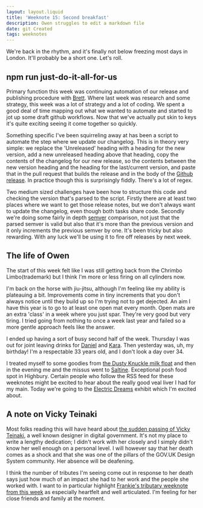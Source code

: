 ```yaml
---
layout: layout.liquid
title: 'Weeknote 15: Second breakfast'
description: Owen struggles to edit a markdown file
date: git Created
tags: weeknotes
---
```


We're back in the rhythm, and it's finally not below freezing most days in London. It'll probably be a short one. Let's roll.

## npm run just-do-it-all-for-us

Primary function this week was continuing automation of our release and publishing procedure with [Brett](https://github.com/domoscargin). Where last week was research and some strategy, this week was a lot of strategy and a lot of coding. We spent a good deal of time mapping out what we wanted to automate and started to jot up some draft github workflows. Now that we've actually put skin to keys it's quite exciting seeing it come together so quickly.

Something specific I've been squirreling away at has been a script to automate the step where we update our changelog. This is in theory very simple: we replace the 'Unreleased' heading with a heading for the new version, add a new unreleased heading above that heading, copy the contents of the changelog for our new release, so the contents between the new version heading and the heading for the last/current version, and paste that in the pull request that builds the release and in the body of the [Github release](https://github.com/alphagov/govuk-frontend/releases). In practice though this is surprisingly fiddly. There's a lot of regex.

Two medium sized challenges have been how to structure this code and checking the version that's parsed to the script. Firstly there are at least two places where we want to get those release notes, but we don't always want to update the changelog, even though both tasks share code. Secondly we're doing some fairly in depth [semver](https://semver.org/) comparison, not just that the parsed semver is valid but also that it's more than the previous version and it only increments the previous semver by one. It's been tricky but also rewarding. With any luck we'll be using it to fire off releases by next week.

## The life of Owen

The start of this week felt like I was still getting back from the Chrimbo Limbo(trademark) but I think I'm more or less firing on all cylinders now.

I'm back on the horse with jiu-jitsu, although I'm feeling like my ability is plateauing a bit. Improvements come in tiny increments that you don't always notice until they build up so I'm trying not to get dejected. An aim I have this year is to go to at least one open mat every month. Open mats are an extra 'class' in a week where you just spar. They're very good but very tiring. I tried going from nothing to once a week last year and failed so a more gentle approach feels like the answer.

I ended up having a sort of busy second half of the week. Thursday I was out for joint leaving drinks for [Daniel](https://karaj.uk/) and [Kara](https://designnotes.blog.gov.uk/author/karakane/). Then yesterday was, uh, my birthday! I'm a respectable 33 years old, and I don't look a day over 34.

I treated myself to some goodies from [the Dusty Knuckle milk float](https://www.thedustyknuckle.com/milkfloat-about) and then in the evening me and the missus went to [Saltine](https://www.saltine.co.uk/). Exceptional posh food spot in Highbury. Certain people who follow the RSS feed for these weeknotes might be excited to hear about the really good veal liver I had for my main. Today we're going to the [Electric Dreams](https://www.tate.org.uk/whats-on/tate-modern/electric-dreams) exhibit which I'm excited about.

## A note on Vicky Teinaki

Most folks reading this will have heard about [the sudden passing of Vicky Teinaki](https://vickyteinaki.muchloved.com/), a well known designer in digital government. It's not my place to write a lengthy dedication; I didn't work with her closely and I simply didn't know her well enough on a personal level. I will however say that her death comes as a shock and that she was one of the pillars of the GOV.UK Design System community. Her absence will be deafening.

I think the number of tributes I'm seeing come out in response to her death says just how much of an impact she had to her work and the people she worked with. I want to in particular highlight [Frankie's tributary weeknote from this week](https://frankieroberto.github.io/nhsnotes/posts/week-33-a-tribute/) as especially heartfelt and well articulated. I'm feeling for her close friends and family at the moment.
